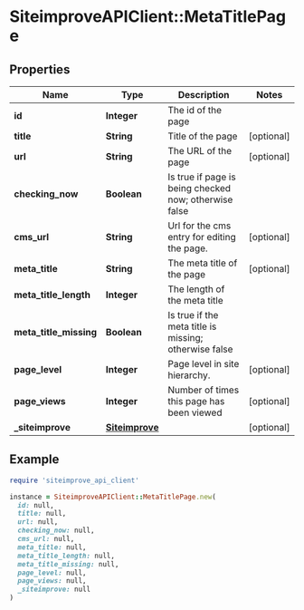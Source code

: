 # SiteimproveAPIClient::MetaTitlePage

## Properties

| Name | Type | Description | Notes |
| ---- | ---- | ----------- | ----- |
| **id** | **Integer** | The id of the page |  |
| **title** | **String** | Title of the page | [optional] |
| **url** | **String** | The URL of the page | [optional] |
| **checking_now** | **Boolean** | Is true if page is being checked now; otherwise false |  |
| **cms_url** | **String** | Url for the cms entry for editing the page. | [optional] |
| **meta_title** | **String** | The meta title of the page | [optional] |
| **meta_title_length** | **Integer** | The length of the meta title |  |
| **meta_title_missing** | **Boolean** | Is true if the meta title is missing; otherwise false |  |
| **page_level** | **Integer** | Page level in site hierarchy. | [optional] |
| **page_views** | **Integer** | Number of times this page has been viewed | [optional] |
| **_siteimprove** | [**Siteimprove**](Siteimprove.md) |  | [optional] |

## Example

```ruby
require 'siteimprove_api_client'

instance = SiteimproveAPIClient::MetaTitlePage.new(
  id: null,
  title: null,
  url: null,
  checking_now: null,
  cms_url: null,
  meta_title: null,
  meta_title_length: null,
  meta_title_missing: null,
  page_level: null,
  page_views: null,
  _siteimprove: null
)
```

